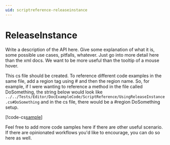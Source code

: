 ```yaml
---
uid: scriptreference-releaseinstance
---
```


# ReleaseInstance

Write a description of the API here.  Give some explanation of what it is, some possible use cases, pitfalls, whatever.  Just go into more detail here than the xml docs.  We want to be more useful than the tooltip of a mouse hover.

This cs file should be created.  To reference different code examples in the same file, add a region tag using # and then the region name.  So, for example, if I were wanting to reference a method in the file called DoSomething, the string below would look like
`../../Tests/Editor/DocExampleCode/ScriptReference/UsingReleaseInstance.cs#DoSomething`
and in the cs file, there would be a #region DoSomething setup.

[!code-cs[sample](../../Tests/Editor/DocExampleCode/ScriptReference/UsingReleaseInstance.cs)]

Feel free to add more code samples here if there are other useful scenario.
If there are opinionated workflows you'd like to encourage, you can do so here as well.